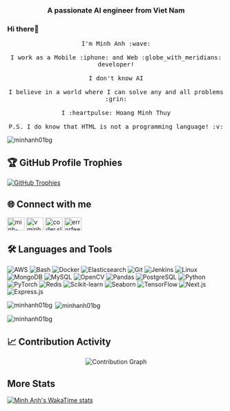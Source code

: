 <h3 align="center">A passionate AI engineer from Viet Nam</h3>

### Hi there👋 

<p align="center">
<!--   <img alt="GIF" src="https://media.giphy.com/media/Cmr1OMJ2FN0B2/giphy.gif" width = 200/> -->
<!--   <br><br> -->
  <samp>
    I'm Minh Anh :wave:
    <br><br>
    I work as a Mobile :iphone: and Web :globe_with_meridians: developer!
    <br><br>
    I don't know AI
    <br><br>
    I believe in a world where I can solve any and all problems :grin:
    <br><br>
    I :heartpulse: Hoang Minh Thuy 
    <br><br>
    P.S. I do know that HTML is not a programming language! :v:
  </samp>
</p>
<p align="center"> 
  
<p align="left"> <img src="https://komarev.com/ghpvc/?username=minhanh01bg&label=Profile%20views&color=0e75b6&style=flat" alt="minhanh01bg" /> </p>

## 🏆 GitHub Profile Trophies

<p>
  <a href="https://github.com/ryo-ma/github-profile-trophy">
    <img 
      src="https://github-profile-trophy.vercel.app/?username=minhanh01bg&theme=flat&column=6&margin-w=10&margin-h=15&rank=-C,-?"
      alt="GitHub Trophies"
    />
  </a>
</p>

## 🌐 Connect with me
<p align="left">
<a href="https://linkedin.com/in/minh-anh-vu-a02868194" target="blank"><img align="center" src="https://raw.githubusercontent.com/rahuldkjain/github-profile-readme-generator/master/src/images/icons/Social/linked-in-alt.svg" alt="minh-anh-vu-a02868194" height="30" width="40" /></a>
<a href="https://kaggle.com/vminhanh" target="blank"><img align="center" src="https://raw.githubusercontent.com/rahuldkjain/github-profile-readme-generator/master/src/images/icons/Social/kaggle.svg" alt="vminhanh" height="30" width="40" /></a>
<a href="https://fb.com/coder.sliverbullet" target="blank"><img align="center" src="https://raw.githubusercontent.com/rahuldkjain/github-profile-readme-generator/master/src/images/icons/Social/facebook.svg" alt="coder.sliverbullet" height="30" width="40" /></a>
<a href="https://codeforces.com/profile/errorfeeling" target="blank"><img align="center" src="https://raw.githubusercontent.com/rahuldkjain/github-profile-readme-generator/master/src/images/icons/Social/codeforces.svg" alt="errorfeeling" height="30" width="40" /></a>
</p>

## 🛠️ Languages and Tools

![AWS](https://img.shields.io/badge/AWS-232F3E?logo=amazonaws&logoColor=white&style=flat-square)
![Bash](https://img.shields.io/badge/Bash-4EAA25?logo=gnubash&logoColor=white&style=flat-square)
![Docker](https://img.shields.io/badge/Docker-2496ED?logo=docker&logoColor=white&style=flat-square)
![Elasticsearch](https://img.shields.io/badge/Elastic-005571?logo=elastic&logoColor=white&style=flat-square)
![Git](https://img.shields.io/badge/Git-F05032?logo=git&logoColor=white&style=flat-square)
![Jenkins](https://img.shields.io/badge/Jenkins-D24939?logo=jenkins&logoColor=white&style=flat-square)
![Linux](https://img.shields.io/badge/Linux-FCC624?logo=linux&logoColor=black&style=flat-square)
![MongoDB](https://img.shields.io/badge/MongoDB-47A248?logo=mongodb&logoColor=white&style=flat-square)
![MySQL](https://img.shields.io/badge/MySQL-4479A1?logo=mysql&logoColor=white&style=flat-square)
![OpenCV](https://img.shields.io/badge/OpenCV-5C3EE8?logo=opencv&logoColor=white&style=flat-square)
![Pandas](https://img.shields.io/badge/Pandas-150458?logo=pandas&logoColor=white&style=flat-square)
![PostgreSQL](https://img.shields.io/badge/PostgreSQL-336791?logo=postgresql&logoColor=white&style=flat-square)
![Python](https://img.shields.io/badge/Python-3776AB?logo=python&logoColor=white&style=flat-square)
![PyTorch](https://img.shields.io/badge/PyTorch-EE4C2C?logo=pytorch&logoColor=white&style=flat-square)
![Redis](https://img.shields.io/badge/Redis-DC382D?logo=redis&logoColor=white&style=flat-square)
![Scikit-learn](https://img.shields.io/badge/Scikit--learn-F7931E?logo=scikitlearn&logoColor=white&style=flat-square)
![Seaborn](https://img.shields.io/badge/Seaborn-3776AB?logo=python&logoColor=white&style=flat-square)
![TensorFlow](https://img.shields.io/badge/TensorFlow-FF6F00?logo=tensorflow&logoColor=white&style=flat-square)
![Next.js](https://img.shields.io/badge/Next.js-000000?logo=nextdotjs&logoColor=white&style=flat-square)
![Express.js](https://img.shields.io/badge/Express.js-303030?logo=express&logoColor=white&style=flat-square)

<p><img align="left" src="https://github-readme-stats.vercel.app/api/top-langs?username=minhanh01bg&show_icons=true&locale=en&layout=compact" alt="minhanh01bg" /></p>

<p>&nbsp;<img align="center" src="https://github-readme-stats.vercel.app/api?username=minhanh01bg&show_icons=true&count_private=true&custom_title=My%20Stats" alt="minhanh01bg" /></p>

<p><img align="center" src="https://github-readme-streak-stats.herokuapp.com/?user=minhanh01bg&" alt="minhanh01bg" /></p>

## 📈 Contribution Activity

<div align="center">
  <img src="https://github-readme-activity-graph.vercel.app/graph?username=minhanh01bg&bg_color=ffffff&color=000000&line=000000&point=000000&area=true&area_color=cccccc&area_opacity=0.3&hide_border=true" alt="Contribution Graph" />
</div>

## More Stats

[![Minh Anh's WakaTime stats](https://github-readme-stats.vercel.app/api/wakatime?username=21979770-ad89-4f8f-bbb6-d11eb273bedc)](https://github.com/anuraghazra/github-readme-stats)

<!-- last refresh: 2025-08-11 01:29:38 -->

<!-- last refresh: 2025-08-11 04:35:29 -->

<!-- last refresh: 2025-08-12 04:19:56 -->

<!-- last refresh: 2025-08-13 04:22:19 -->

<!-- last refresh: 2025-08-14 04:21:55 -->

<!-- last refresh: 2025-08-15 04:22:34 -->

<!-- last refresh: 2025-08-16 04:16:12 -->

<!-- last refresh: 2025-08-17 04:25:05 -->

<!-- last refresh: 2025-08-18 04:30:24 -->

<!-- last refresh: 2025-08-19 04:14:17 -->

<!-- last refresh: 2025-08-20 04:14:06 -->

<!-- last refresh: 2025-08-21 04:13:48 -->

<!-- last refresh: 2025-08-22 04:13:00 -->

<!-- last refresh: 2025-08-23 04:12:47 -->

<!-- last refresh: 2025-08-24 04:17:35 -->

<!-- last refresh: 2025-08-25 04:18:09 -->

<!-- last refresh: 2025-08-26 04:14:15 -->

<!-- last refresh: 2025-08-27 04:13:05 -->

<!-- last refresh: 2025-08-28 04:12:59 -->

<!-- last refresh: 2025-08-29 04:13:15 -->

<!-- last refresh: 2025-08-30 04:12:10 -->

<!-- last refresh: 2025-08-31 04:12:18 -->

<!-- last refresh: 2025-09-01 04:21:05 -->

<!-- last refresh: 2025-09-02 04:13:13 -->

<!-- last refresh: 2025-09-03 04:12:50 -->

<!-- last refresh: 2025-09-04 04:12:24 -->

<!-- last refresh: 2025-09-05 04:12:52 -->

<!-- last refresh: 2025-09-06 04:11:42 -->

<!-- last refresh: 2025-09-07 04:12:25 -->

<!-- last refresh: 2025-09-08 04:13:18 -->

<!-- last refresh: 2025-09-09 04:12:49 -->

<!-- last refresh: 2025-09-10 04:12:43 -->

<!-- last refresh: 2025-09-11 04:13:14 -->

<!-- last refresh: 2025-09-12 04:12:31 -->

<!-- last refresh: 2025-09-13 04:11:30 -->

<!-- last refresh: 2025-09-14 04:12:05 -->

<!-- last refresh: 2025-09-15 04:13:27 -->

<!-- last refresh: 2025-09-16 04:12:47 -->

<!-- last refresh: 2025-09-17 04:13:07 -->

<!-- last refresh: 2025-09-18 04:13:03 -->

<!-- last refresh: 2025-09-19 04:12:51 -->

<!-- last refresh: 2025-09-20 04:12:20 -->

<!-- last refresh: 2025-09-21 04:12:30 -->

<!-- last refresh: 2025-09-22 04:13:18 -->

<!-- last refresh: 2025-09-23 04:13:00 -->

<!-- last refresh: 2025-09-24 04:12:54 -->

<!-- last refresh: 2025-09-25 04:12:55 -->

<!-- last refresh: 2025-09-26 04:12:50 -->

<!-- last refresh: 2025-09-27 04:12:42 -->

<!-- last refresh: 2025-09-28 04:12:14 -->

<!-- last refresh: 2025-09-29 04:13:20 -->

<!-- last refresh: 2025-09-30 04:13:08 -->

<!-- last refresh: 2025-10-01 04:13:12 -->

<!-- last refresh: 2025-10-02 04:12:29 -->

<!-- last refresh: 2025-10-03 04:12:24 -->

<!-- last refresh: 2025-10-04 04:12:03 -->

<!-- last refresh: 2025-10-05 04:12:05 -->

<!-- last refresh: 2025-10-06 04:12:49 -->

<!-- last refresh: 2025-10-07 04:12:52 -->
